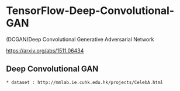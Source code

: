 # TensorFlow-Deep-Convolutional-GAN
(DCGAN)Deep Convolutional Generative Adversarial Network

https://arxiv.org/abs/1511.06434

## Deep Convolutional GAN
    * dataset : http://mmlab.ie.cuhk.edu.hk/projects/CelebA.html
